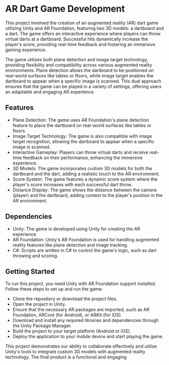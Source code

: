 # AR Dart Game Development

  This project involved the creation of an augmented reality (AR) dart game utilizing Unity and AR
Foundation, featuring two 3D models: a dartboard and a dart. The game offers an interactive experience
where players can throw virtual darts at a dartboard. Successful hits dynamically increase the player's
score, providing real-time feedback and fostering an immersive gaming experience.

  The game utilizes both plane detection and image target technology, providing flexibility and compatibility across various augmented reality environments. Plane detection allows the dartboard to be positioned on real-world surfaces like tables or floors, while image target enables the dartboard to appear when a specific image is scanned. This dual approach ensures that the game can be played in a variety of settings, offering users an adaptable and engaging AR experience.

## Features
- Plane Detection: The game uses AR Foundation's plane detection feature to place the dartboard on real-world surfaces like tables or floors.
- Image Target Technology: The game is also compatible with image target recognition, allowing the dartboard to appear when a specific image is scanned.
- Interactive Gameplay: Players can throw virtual darts and receive real-time feedback on their performance, enhancing the immersive experience.
- 3D Models: The game incorporates custom 3D models for both the dartboard and the dart, adding a realistic touch to the AR environment.
- Score System: The game features a dynamic score system where the player's score increases with each successful dart throw.
- Distance Display: The game shows the distance between the camera (player) and the dartboard, adding context to the player's position in the AR environment.

## Dependencies
- Unity: The game is developed using Unity for creating the AR experience.
- AR Foundation: Unity's AR Foundation is used for handling augmented reality features like plane detection and image tracking.
- C#: Scripts are written in C# to control the game's logic, such as dart throwing and scoring.

## Getting Started
  To run this project, you need Unity with AR Foundation support installed. Follow these steps to set up and run the game:
- Clone the repository or download the project files.
- Open the project in Unity.
- Ensure that the necessary AR packages are imported, such as AR Foundation, ARCore (for Android), or ARKit (for iOS).
- Download and install any required libraries and dependencies through the Unity Package Manager.
- Build the project to your target platform (Android or iOS).
- Deploy the application to your mobile device and start playing the game. 

This project demonstrates our ability to collaborate effectively and utilize Unity's tools to integrate
custom 3D models with augmented reality technology. The final product is a functional and engaging
